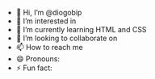 - 👋 Hi, I’m @diogobip
- 👀 I’m interested in 
- 🌱 I’m currently learning HTML and CSS
- 💞️ I’m looking to collaborate on 
- 📫 How to reach me 
- 😄 Pronouns: 
- ⚡ Fun fact: 

<!---
diogobip/diogobip is a ✨ special ✨ repository because its `README.md` (this file) appears on your GitHub profile.
You can click the Preview link to take a look at your changes.
--->
